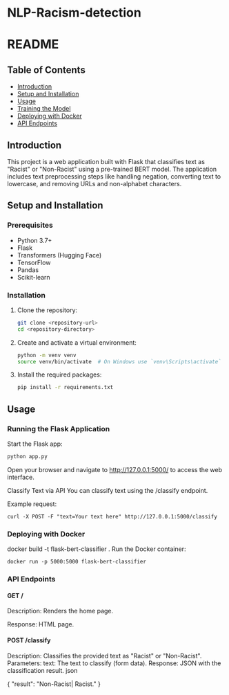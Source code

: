 # NLP-Racism-detection

# README

## Table of Contents
- [Introduction](#introduction)
- [Setup and Installation](#setup-and-installation)
- [Usage](#usage)
- [Training the Model](#training-the-model)
- [Deploying with Docker](#deploying-with-docker)
- [API Endpoints](#api-endpoints)

## Introduction
This project is a web application built with Flask that classifies text as "Racist" or "Non-Racist" using a pre-trained BERT model. The application includes text preprocessing steps like handling negation, converting text to lowercase, and removing URLs and non-alphabet characters.

## Setup and Installation

### Prerequisites
- Python 3.7+
- Flask
- Transformers (Hugging Face)
- TensorFlow
- Pandas
- Scikit-learn

### Installation
1. Clone the repository:
    ```bash
    git clone <repository-url>
    cd <repository-directory>
    ```

2. Create and activate a virtual environment:
    ```bash
    python -m venv venv
    source venv/bin/activate  # On Windows use `venv\Scripts\activate`
    ```

3. Install the required packages:
    ```bash
    pip install -r requirements.txt
    ```


## Usage

### Running the Flask Application
Start the Flask app:
```bash
python app.py
```
Open your browser and navigate to http://127.0.0.1:5000/ to access the web interface.

Classify Text via API
You can classify text using the /classify endpoint.

Example request:


```
curl -X POST -F "text=Your text here" http://127.0.0.1:5000/classify

```

### Deploying with Docker
docker build -t flask-bert-classifier .
Run the Docker container:


```
docker run -p 5000:5000 flask-bert-classifier

```
### API Endpoints

#### GET /
Description: Renders the home page.

Response: HTML page.


#### POST /classify
Description: Classifies the provided text as "Racist" or "Non-Racist".
Parameters:
text: The text to classify (form data).
Response: JSON with the classification result.
json

{
    "result": "Non-Racist| Racist."
}
